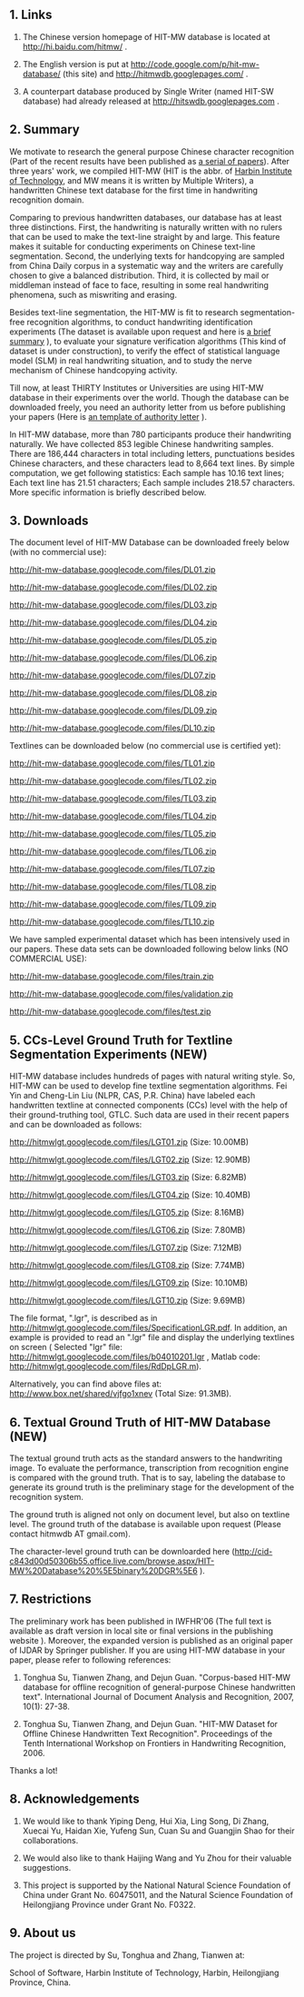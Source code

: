 ## 1. Links ##




1) The Chinese version homepage of HIT-MW database is located at http://hi.baidu.com/hitmw/ .


2) The English version is put at http://code.google.com/p/hit-mw-database/ (this site) and http://hitmwdb.googlepages.com/ .


3) A counterpart database produced by Single Writer (named HIT-SW database) had already released at http://hitswdb.googlepages.com .




## 2. Summary ##


We motivate to research the general purpose Chinese character recognition (Part of the recent results have been published as [a serial of papers](http://code.google.com/p/hit-mw-database/wiki/PaperList)). After three years' work, we compiled HIT-MW (HIT is the abbr. of [Harbin Institute of Technology](http://en.hit.edu.cn/), and MW means it is written by Multiple Writers), a handwritten Chinese text database for the first time in handwriting recognition domain.



Comparing to previous handwritten databases, our database has at least three distinctions. First, the handwriting is naturally written with no rulers that can be used to make the text-line straight by and large. This feature makes it suitable for conducting experiments on Chinese text-line segmentation. Second, the underlying texts for handcopying are sampled from China Daily corpus in a systematic way and the writers are carefully chosen to give a balanced distribution. Third, it is collected by mail or middleman instead of face to face, resulting in some real handwriting phenomena, such as miswriting and erasing.


Besides text-line segmentation, the HIT-MW is fit to research segmentation-free recognition algorithms, to conduct handwriting identification experiments (The dataset is available upon request and here is [a brief summary](http://code.google.com/p/hit-mw-database/wiki/WriterIdentification) ), to evaluate your signature verification algorithms (This kind of dataset is under construction), to verify the effect of statistical language model (SLM) in real handwriting situation, and to study the nerve mechanism of Chinese handcopying activity.



Till now, at least THIRTY Institutes or Universities are using HIT-MW database in their experiments over the world. Though the database can be downloaded freely, you need an authority letter from us before publishing your papers (Here is [an template of authority letter](http://code.google.com/p/hit-mw-database/wiki/AuthorityLetter) ).




In HIT-MW database, more than 780 participants produce their handwriting naturally. We have collected 853 legible Chinese handwriting samples. There are 186,444 characters in total including letters, punctuations besides Chinese characters, and these characters lead to 8,664 text lines. By simple computation, we get following statistics: Each sample has 10.16 text lines; Each text line has 21.51 characters; Each sample includes 218.57 characters. More specific information is briefly described below.






## 3. Downloads ##




The document level of HIT-MW Database can be downloaded freely below (with no commercial use):

http://hit-mw-database.googlecode.com/files/DL01.zip


http://hit-mw-database.googlecode.com/files/DL02.zip


http://hit-mw-database.googlecode.com/files/DL03.zip


http://hit-mw-database.googlecode.com/files/DL04.zip


http://hit-mw-database.googlecode.com/files/DL05.zip


http://hit-mw-database.googlecode.com/files/DL06.zip


http://hit-mw-database.googlecode.com/files/DL07.zip


http://hit-mw-database.googlecode.com/files/DL08.zip


http://hit-mw-database.googlecode.com/files/DL09.zip


http://hit-mw-database.googlecode.com/files/DL10.zip



Textlines can be downloaded below (no commercial use is certified yet):


http://hit-mw-database.googlecode.com/files/TL01.zip



http://hit-mw-database.googlecode.com/files/TL02.zip



http://hit-mw-database.googlecode.com/files/TL03.zip



http://hit-mw-database.googlecode.com/files/TL04.zip



http://hit-mw-database.googlecode.com/files/TL05.zip



http://hit-mw-database.googlecode.com/files/TL06.zip



http://hit-mw-database.googlecode.com/files/TL07.zip



http://hit-mw-database.googlecode.com/files/TL08.zip



http://hit-mw-database.googlecode.com/files/TL09.zip



http://hit-mw-database.googlecode.com/files/TL10.zip


We have sampled experimental dataset which has been intensively used in our papers. These data sets can be downloaded following below links (NO COMMERCIAL USE):


http://hit-mw-database.googlecode.com/files/train.zip


http://hit-mw-database.googlecode.com/files/validation.zip


http://hit-mw-database.googlecode.com/files/test.zip



## 5. CCs-Level Ground Truth for Textline Segmentation  Experiments (NEW) ##



HIT-MW database includes hundreds of pages with natural writing style. So, HIT-MW can be used to develop fine textline segmentation algorithms. Fei Yin and Cheng-Lin Liu (NLPR, CAS, P.R. China) have labeled each handwritten textline at connected components (CCs) level with the help of their ground-truthing tool, GTLC. Such data are used in their recent papers and can be downloaded as follows:




http://hitmwlgt.googlecode.com/files/LGT01.zip (Size: 10.00MB)

http://hitmwlgt.googlecode.com/files/LGT02.zip (Size: 12.90MB)

http://hitmwlgt.googlecode.com/files/LGT03.zip (Size: 6.82MB)

http://hitmwlgt.googlecode.com/files/LGT04.zip (Size: 10.40MB)

http://hitmwlgt.googlecode.com/files/LGT05.zip (Size: 8.16MB)

http://hitmwlgt.googlecode.com/files/LGT06.zip (Size: 7.80MB)

http://hitmwlgt.googlecode.com/files/LGT07.zip (Size: 7.12MB)

http://hitmwlgt.googlecode.com/files/LGT08.zip (Size: 7.74MB)

http://hitmwlgt.googlecode.com/files/LGT09.zip (Size: 10.10MB)

http://hitmwlgt.googlecode.com/files/LGT10.zip (Size: 9.69MB)



The file format, ".lgr", is described as in http://hitmwlgt.googlecode.com/files/SpecificationLGR.pdf. In addition, an example is provided to read an ".lgr" file and display the underlying textlines on screen ( Selected "lgr" file: http://hitmwlgt.googlecode.com/files/b04010201.lgr , Matlab code: http://hitmwlgt.googlecode.com/files/RdDpLGR.m).



Alternatively, you can find above files at: http://www.box.net/shared/vjfgo1xnev (Total Size: 91.3MB).


## 6. Textual Ground Truth of HIT-MW Database (NEW) ##

The textual ground truth acts as the standard answers to the handwriting image. To evaluate the performance, transcription from recognition engine is compared with the ground truth. That is to say, labeling the database to generate its ground truth is the preliminary stage for the development of the recognition system.


The ground truth is aligned not only on document level, but also on textline level. The ground truth of the database is available upon request (Please contact hitmwdb AT gmail.com).


The character-level ground truth can be downloarded here (http://cid-c843d00d50306b55.office.live.com/browse.aspx/HIT-MW%20Database%20%5E5binary%20DGR%5E6 ).



## 7. Restrictions ##




The preliminary work has been published in IWFHR'06 (The full text is available as draft version in local site or final versions in the publishing website ). Moreover, the expanded version is published as an original paper of IJDAR by Springer publisher. If you are using HIT-MW database in your paper, please refer to following references:



1. Tonghua Su, Tianwen Zhang, and Dejun Guan. "Corpus-based HIT-MW database for offline recognition of general-purpose Chinese handwritten text". International Journal of Document Analysis and Recognition, 2007, 10(1): 27-38.



2. Tonghua Su, Tianwen Zhang, and Dejun Guan. "HIT-MW Dataset for Offline Chinese Handwritten Text Recognition". Proceedings of the Tenth International Workshop on Frontiers in Handwriting Recognition, 2006.



Thanks a lot!




## 8. Acknowledgements ##




1) We would like to thank Yiping Deng, Hui Xia, Ling Song, Di Zhang, Xuecai Yu, Haidan Xie, Yufeng Sun, Cuan Su and Guangjin Shao for their collaborations.



2) We would also like to thank Haijing Wang and Yu Zhou for their valuable suggestions.



3) This project is supported by the National Natural Science Foundation of China under Grant No. 60475011, and the Natural Science Foundation of Heilongjiang Province under Grant No. F0322.




## 9. About us ##




The project is directed by Su, Tonghua and Zhang, Tianwen at:


School of Software, Harbin Institute of Technology, Harbin, Heilongjiang Province, China.



